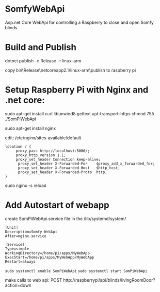 # SomfyWebApi
Asp.net Core WebApi for controlling a Raspberry to close and open Somfy blinds


# Build and Publish
dotnet publish -c Release -r linux-arm

copy bin\Release\netcoreapp2.1\linux-arm\publish to raspberry pi

# Setup Raspberry Pi with Nginx and .net core:
sudo apt-get install curl libunwind8 gettext apt-transport-https
chmod 755 ./SomPiWebApi

sudo apt-get install nginx

edit: /etc/nginx/sites-available/default
```
location / {
     proxy_pass http://localhost:5000/;
     proxy_http_version 1.1;
     proxy_set_header Connection keep-alive;
      proxy_set_header X-Forwarded-For    $proxy_add_x_forwarded_for;
      proxy_set_header X-Forwarded-Host   $http_host;
      proxy_set_header X-Forwarded-Proto  http;
}
```

sudo nginx -s reload

# Add Autostart of webapp
create SomPiWebApi.service file in the /lib/systemd/system/

```
[Unit]
Description=Somfy WebApi
After=nginx.service
 
[Service]
Type=simple
WorkingDirectory=/home/pi/apps/MyWebApp
ExecStart=/home/pi/apps/MyWebApp/MyWebApp
Restart=always
```

`sudo systemctl enable SomPiWebApi`
`sudo systemctl start SomPiWebApi`


make calls to web api:
POST http://raspberrypi/api/blinds/livingRoomDoor?action=down

